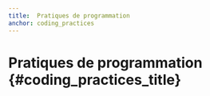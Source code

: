 ```yaml
---
title:  Pratiques de programmation
anchor: coding_practices
---
```


# Pratiques de programmation {#coding_practices_title}
